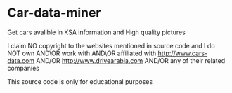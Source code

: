 # Car-data-miner
Get cars avalible in KSA information and High quality pictures

I claim NO copyright to the websites mentioned in source code and I do NOT own AND\OR work with AND\OR affiliated with http://www.cars-data.com AND/OR http://www.drivearabia.com AND/OR any of their related companies

This source code is only for educational purposes

